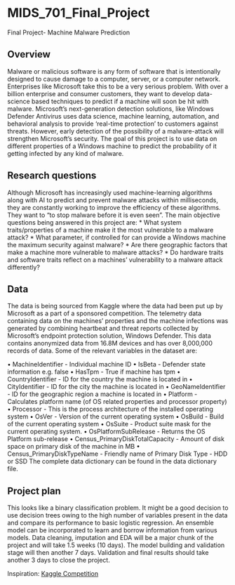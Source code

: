 # MIDS_701_Final_Project
Final Project- Machine Malware Prediction

## Overview
Malware or malicious software is any form of software that is intentionally designed to cause damage to a computer, server,
or a computer network. Enterprises like Microsoft take this to be a very serious problem. With over a billion enterprise and
consumer customers, they want to develop data-science based techniques to predict if a machine will soon be hit with malware.
Microsoft’s next-generation detection solutions, like Windows Defender Antivirus uses data science, machine learning, automation,
and behavioral analysis to provide ‘real-time protection’ to customers against threats. However, early detection of the possibility of
a malware-attack will strengthen Microsoft’s security. The goal of this project is to use data on different properties of a Windows
machine to predict the probability of it getting infected by any kind of malware.

## Research questions
Although Microsoft has increasingly used machine-learning algorithms along with AI to predict and prevent malware attacks within
milliseconds, they are constantly working to improve the efficiency of these algorithms. They want to “to stop malware before it is
even seen”. The main objective questions being answered in this project are: * What system traits/properties of a machine make
it the most vulnerable to a malware attack? * What parameter, if controlled for can provide a Windows machine the maximum
security against malware? * Are there geographic factors that make a machine more vulnerable to malware attacks? * Do hardware
traits and software traits reflect on a machines’ vulnerability to a malware attack differently?

## Data
The data is being sourced from Kaggle where the data had been put up by Microsoft as a part of a sponsored competition. The
telemetry data containing data on the machines’ properties and the machine infections was generated by combining heartbeat and
threat reports collected by Microsoft’s endpoint protection solution, Windows Defender. This data contains anonymized data from
16.8M devices and has over 8,000,000 records of data. Some of the relevant variables in the dataset are:

• MachineIdentifier - Individual machine ID
• IsBeta - Defender state information e.g. false
• HasTpm - True if machine has tpm
• CountryIdentifier - ID for the country the machine is located in
• CityIdentifier - ID for the city the machine is located in
• GeoNameIdentifier - ID for the geographic region a machine is located in
• Platform - Calculates platform name (of OS related properties and processor property)
• Processor - This is the process architecture of the installed operating system
• OsVer - Version of the current operating system
• OsBuild - Build of the current operating system
• OsSuite - Product suite mask for the current operating system.
• OsPlatformSubRelease - Returns the OS Platform sub-release
• Census_PrimaryDiskTotalCapacity - Amount of disk space on primary disk of the machine in MB
• Census_PrimaryDiskTypeName - Friendly name of Primary Disk Type - HDD or SSD
The complete data dictionary can be found in the data dictionary file.

## Project plan
This looks like a binary classification problem. It might be a good decision to use decision trees owing to the high number of
variables present in the data and compare its performance to basic logistic regression. An ensemble model can be incorporated to
learn and borrow information from various models. Data cleaning, imputation and EDA will be a major chunk of the project and
will take 1.5 weeks (10 days). The model building and validation stage will then another 7 days. Validation and final results should
take another 3 days to close the project.

Inspiration:
[Kaggle Competition](https://www.kaggle.com/c/microsoft-malware-prediction/overview)

